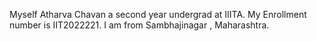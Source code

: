 Myself Atharva Chavan a second year undergrad at IIITA.
My Enrollment number is IIT2022221.
I am from Sambhajinagar , Maharashtra.
